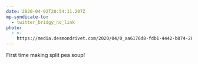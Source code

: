 ```yaml
---
date: 2020-04-02T20:54:11.207Z
mp-syndicate-to:
  - twitter_bridgy_no_link
photo:
  - >-
    https://media.desmondrivet.com/2020/04/0_aa6176d8-fdb1-4442-b874-283a5f25f223.jpg
---
```


First time making split pea soup!
